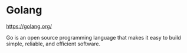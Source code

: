 # Golang
https://golang.org/

Go is an open source programming language that makes it easy to build simple, reliable, and efficient software.
